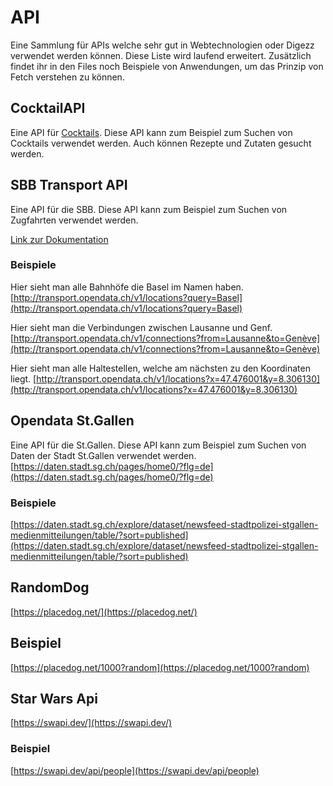 # API
Eine Sammlung für APIs welche sehr gut in Webtechnologien oder Digezz verwendet werden können. Diese Liste wird laufend erweitert. Zusätzlich findet ihr in den Files noch Beispiele von Anwendungen, um das Prinzip von Fetch verstehen zu können.

## CocktailAPI
Eine API für [Cocktails](https://www.thecocktaildb.com/api.php). Diese API kann zum Beispiel zum Suchen von Cocktails verwendet werden. Auch können Rezepte und Zutaten gesucht werden.


## SBB Transport API
Eine API für die SBB. Diese API kann zum Beispiel zum Suchen von Zugfahrten verwendet werden.

[Link zur Dokumentation](http://transport.opendata.ch/docs.html)

### Beispiele
Hier sieht man alle Bahnhöfe die Basel im Namen haben.
[http://transport.opendata.ch/v1/locations?query=Basel](http://transport.opendata.ch/v1/locations?query=Basel)

Hier sieht man die Verbindungen zwischen Lausanne und Genf.
[http://transport.opendata.ch/v1/connections?from=Lausanne&to=Genève](http://transport.opendata.ch/v1/connections?from=Lausanne&to=Genève)

Hier sieht man alle Haltestellen, welche am nächsten zu den Koordinaten liegt.
[http://transport.opendata.ch/v1/locations?x=47.476001&y=8.306130](http://transport.opendata.ch/v1/locations?x=47.476001&y=8.306130)

## Opendata St.Gallen
Eine API für die St.Gallen. Diese API kann zum Beispiel zum Suchen von Daten der Stadt St.Gallen verwendet werden.
[https://daten.stadt.sg.ch/pages/home0/?flg=de](https://daten.stadt.sg.ch/pages/home0/?flg=de)

### Beispiele
[https://daten.stadt.sg.ch/explore/dataset/newsfeed-stadtpolizei-stgallen-medienmitteilungen/table/?sort=published](https://daten.stadt.sg.ch/explore/dataset/newsfeed-stadtpolizei-stgallen-medienmitteilungen/table/?sort=published)



## RandomDog

[https://placedog.net/](https://placedog.net/)

## Beispiel
[https://placedog.net/1000?random](https://placedog.net/1000?random)


## Star Wars Api
[https://swapi.dev/](https://swapi.dev/)

### Beispiel
[https://swapi.dev/api/people](https://swapi.dev/api/people)